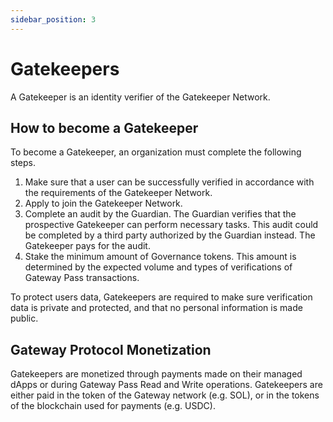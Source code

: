 ```yaml
---
sidebar_position: 3
---
```


# Gatekeepers

A Gatekeeper is an identity verifier of the Gatekeeper Network.

## How to become a Gatekeeper

To become a Gatekeeper, an organization must complete the following steps.

1. Make sure that a user can be successfully verified in accordance with the requirements of the Gatekeeper Network.
1. Apply to join the Gatekeeper Network.
1. Complete an audit by the Guardian. The Guardian verifies that the prospective Gatekeeper can perform necessary tasks. This audit could be completed by a third party authorized by the Guardian instead. The Gatekeeper pays for the audit.
1. Stake the minimum amount of Governance tokens. This amount is determined by the expected volume and types of verifications of Gateway Pass transactions.

To protect users data, Gatekeepers are required to make sure verification data is private and protected, and that no personal information is made public.

## Gateway Protocol Monetization

Gatekeepers are monetized through payments made on their managed dApps or during Gateway Pass Read and Write operations. Gatekeepers are either paid in the token of the Gateway network (e.g. SOL), or in the tokens of the blockchain used for payments (e.g. USDC).
